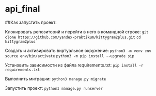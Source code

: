 # api_final
##Как запустить проект:

Клонировать репозиторий и перейти в него в командной строке:
`git clone https://github.com/yandex-praktikum/kittygram2plus.git`
`cd kittygram2plus`

Cоздать и активировать виртуальное окружение:
`python3 -m venv env`
`source env/bin/activate`
`python3 -m pip install --upgrade pip`

Установить зависимости из файла requirements.txt:
`pip install -r requirements.txt`

Выполнить миграции:
`python3 manage.py migrate`

Запустить проект:
`python3 manage.py runserver`
